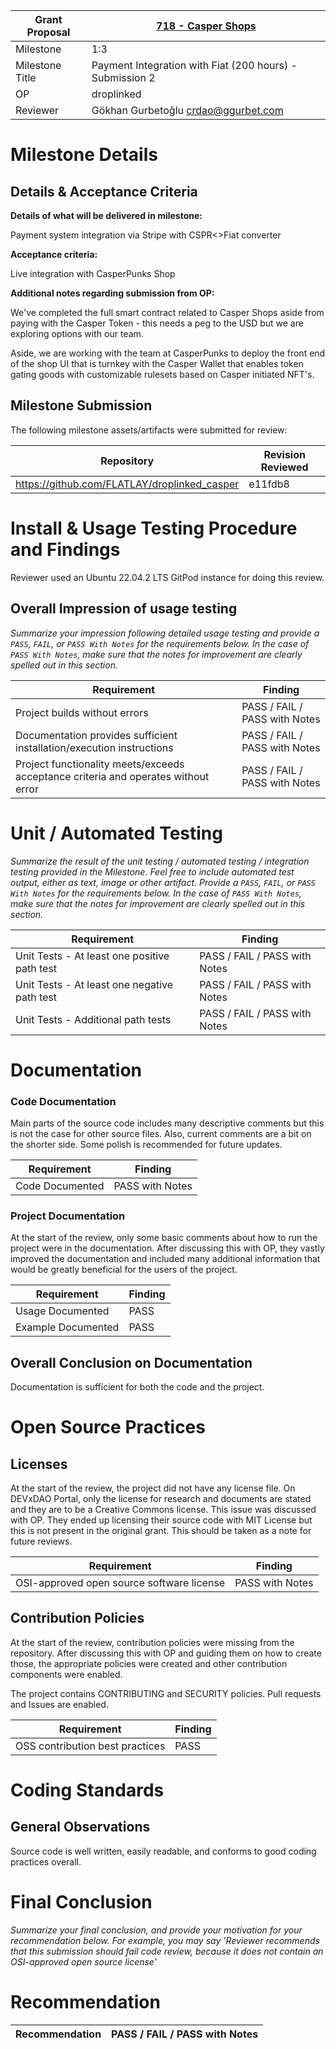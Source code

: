 Grant Proposal | [718 - Casper Shops](https://portal.devxdao.com/public-proposals/718)
------------ | -------------
Milestone | 1:3
Milestone Title | Payment Integration with Fiat (200 hours) - Submission 2
OP | droplinked
Reviewer | Gökhan Gurbetoğlu <crdao@ggurbet.com>


# Milestone Details

## Details & Acceptance Criteria

**Details of what will be delivered in milestone:**

Payment system integration via Stripe with CSPR<>Fiat converter

**Acceptance criteria:**

Live integration with CasperPunks Shop

**Additional notes regarding submission from OP:**

We've completed the full smart contract related to Casper Shops aside from paying with the Casper Token - this needs a peg to the USD but we are exploring options with our team.

Aside, we are working with the team at CasperPunks to deploy the front end of the shop UI that is turnkey with the Casper Wallet that enables token gating goods with customizable rulesets based on Casper initiated NFT's.

## Milestone Submission

The following milestone assets/artifacts were submitted for review:

Repository | Revision Reviewed
------------ | -------------
https://github.com/FLATLAY/droplinked_casper | e11fdb8


# Install & Usage Testing Procedure and Findings

Reviewer used an Ubuntu 22.04.2 LTS GitPod instance for doing this review.

## Overall Impression of usage testing

_Summarize your impression following detailed usage testing and provide a `PASS`, `FAIL`, or `PASS With Notes` for the requirements
below. In the case of `PASS With Notes`, make sure that the notes for improvement are clearly spelled out in this section._

Requirement | Finding
------------ | -------------
Project builds without errors | PASS / FAIL / PASS with Notes
Documentation provides sufficient installation/execution instructions | PASS / FAIL / PASS with Notes
Project functionality meets/exceeds acceptance criteria and operates without error | PASS / FAIL / PASS with Notes


# Unit / Automated Testing

_Summarize the result of the unit testing / automated testing / integration testing provided in the Milestone. Feel free to include
automated test output, either as text, image or other artifact. Provide a `PASS`, `FAIL`, or `PASS With Notes` for the requirements
below. In the case of `PASS With Notes`, make sure that the notes for improvement are clearly spelled out in this section._

Requirement | Finding
------------ | -------------
Unit Tests - At least one positive path test | PASS / FAIL / PASS with Notes
Unit Tests - At least one negative path test | PASS / FAIL / PASS with Notes
Unit Tests - Additional path tests | PASS / FAIL / PASS with Notes


# Documentation

### Code Documentation

Main parts of the source code includes many descriptive comments but this is not the case for other source files. Also, current comments are a bit on the shorter side. Some polish is recommended for future updates.

Requirement | Finding
------------ | -------------
Code Documented | PASS with Notes

### Project Documentation

At the start of the review, only some basic comments about how to run the project were in the documentation. After discussing this with OP, they vastly improved the documentation and included many additional information that would be greatly beneficial for the users of the project.

Requirement | Finding
------------ | -------------
Usage Documented | PASS
Example Documented | PASS

## Overall Conclusion on Documentation

Documentation is sufficient for both the code and the project.

# Open Source Practices

## Licenses

At the start of the review, the project did not have any license file. On DEVxDAO Portal, only the license for research and documents are stated and they are to be a Creative Commons license. This issue was discussed with OP. They ended up licensing their source code with MIT License but this is not present in the original grant. This should be taken as a note for future reviews.

Requirement | Finding
------------ | -------------
OSI-approved open source software license | PASS with Notes

## Contribution Policies

At the start of the review, contribution policies were missing from the repository. After discussing this with OP and guiding them on how to create those, the appropriate policies were created and other contribution components were enabled.

The project contains CONTRIBUTING and SECURITY policies. Pull requests and Issues are enabled.

Requirement | Finding
------------ | -------------
OSS contribution best practices | PASS


# Coding Standards

## General Observations

Source code is well written, easily readable, and conforms to good coding practices overall.


# Final Conclusion

_Summarize your final conclusion, and provide your motivation for your recommendation below. For example, you may say 'Reviewer recommends that this
submission should fail code review, because it does not contain an OSI-approved open source license'_


# Recommendation

Recommendation | PASS / FAIL / PASS with Notes
------------ | -------------
